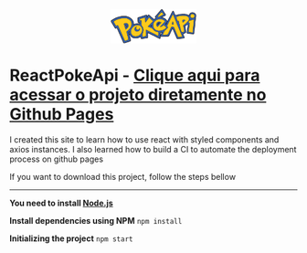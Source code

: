 <p align="center">
    <img width="150px" src="https://raw.githubusercontent.com/PokeAPI/media/master/logo/pokeapi_256.png" align="center" alt="PokeApi Logo" />
</p>

# ReactPokeApi - <a href="https://hoyci.github.io/pokemonReact/">Clique aqui para acessar o projeto diretamente no Github Pages</a>

I created this site to learn how to use react with styled components and axios instances. I also learned how to build a CI to automate the deployment process on github pages

If you want to download this project, follow the steps bellow


---


**You need to install [Node.js](https://nodejs.org/en/download/)**

**Install dependencies using NPM**
```npm install```

**Initializing the project**
```npm start```
